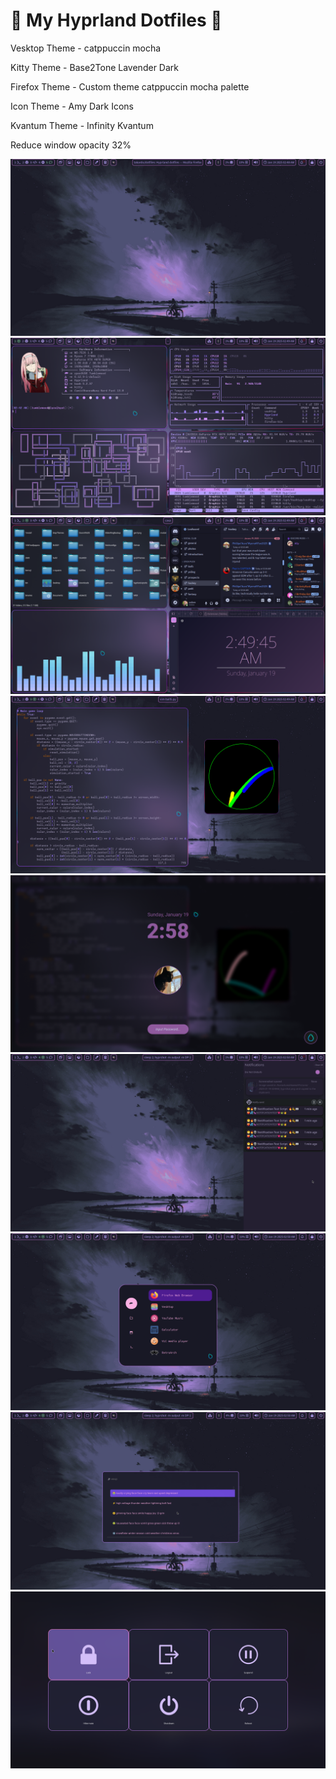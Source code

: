 # 🌟 My Hyprland Dotfiles 🌟

Vesktop Theme - catppuccin mocha

Kitty Theme - Base2Tone Lavender Dark

Firefox Theme - Custom theme catppuccin mocha palette 

Icon Theme - Amy Dark Icons

Kvantum Theme - Infinity Kvantum

Reduce window opacity 32%


![App Screenshot](.config/assets/1.png)
![App Screenshot](.config/assets/2.png)
![App Screenshot](.config/assets/3.png)
![App Screenshot](.config/assets/4.png)
![App Screenshot](.config/assets/9.png)
![App Screenshot](.config/assets/1noti.png)
![App Screenshot](.config/assets/6.png)
![App Screenshot](.config/assets/7.png)
![App Screenshot](.config/assets/2024-12-21-163834_hyprshot.png)
